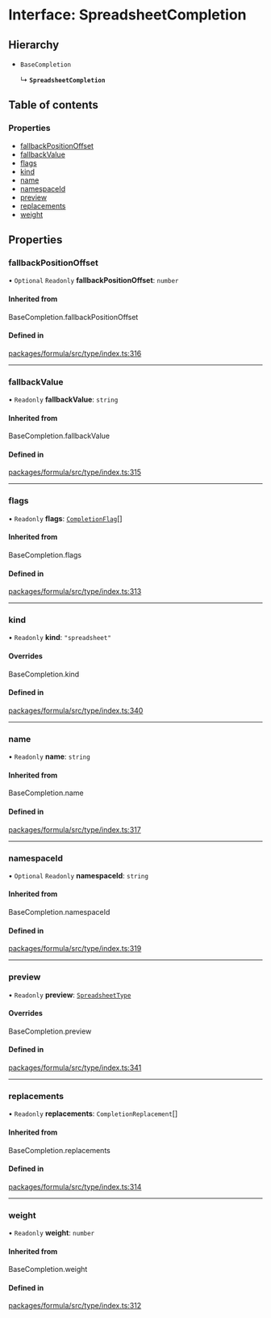 # Interface: SpreadsheetCompletion

## Hierarchy

- `BaseCompletion`

  ↳ **`SpreadsheetCompletion`**

## Table of contents

### Properties

- [fallbackPositionOffset](SpreadsheetCompletion.md#fallbackpositionoffset)
- [fallbackValue](SpreadsheetCompletion.md#fallbackvalue)
- [flags](SpreadsheetCompletion.md#flags)
- [kind](SpreadsheetCompletion.md#kind)
- [name](SpreadsheetCompletion.md#name)
- [namespaceId](SpreadsheetCompletion.md#namespaceid)
- [preview](SpreadsheetCompletion.md#preview)
- [replacements](SpreadsheetCompletion.md#replacements)
- [weight](SpreadsheetCompletion.md#weight)

## Properties

### <a id="fallbackpositionoffset" name="fallbackpositionoffset"></a> fallbackPositionOffset

• `Optional` `Readonly` **fallbackPositionOffset**: `number`

#### Inherited from

BaseCompletion.fallbackPositionOffset

#### Defined in

[packages/formula/src/type/index.ts:316](https://github.com/mashcard/mashcard/blob/main/packages/formula/src/type/index.ts#L316)

___

### <a id="fallbackvalue" name="fallbackvalue"></a> fallbackValue

• `Readonly` **fallbackValue**: `string`

#### Inherited from

BaseCompletion.fallbackValue

#### Defined in

[packages/formula/src/type/index.ts:315](https://github.com/mashcard/mashcard/blob/main/packages/formula/src/type/index.ts#L315)

___

### <a id="flags" name="flags"></a> flags

• `Readonly` **flags**: [`CompletionFlag`](../README.md#completionflag)[]

#### Inherited from

BaseCompletion.flags

#### Defined in

[packages/formula/src/type/index.ts:313](https://github.com/mashcard/mashcard/blob/main/packages/formula/src/type/index.ts#L313)

___

### <a id="kind" name="kind"></a> kind

• `Readonly` **kind**: ``"spreadsheet"``

#### Overrides

BaseCompletion.kind

#### Defined in

[packages/formula/src/type/index.ts:340](https://github.com/mashcard/mashcard/blob/main/packages/formula/src/type/index.ts#L340)

___

### <a id="name" name="name"></a> name

• `Readonly` **name**: `string`

#### Inherited from

BaseCompletion.name

#### Defined in

[packages/formula/src/type/index.ts:317](https://github.com/mashcard/mashcard/blob/main/packages/formula/src/type/index.ts#L317)

___

### <a id="namespaceid" name="namespaceid"></a> namespaceId

• `Optional` `Readonly` **namespaceId**: `string`

#### Inherited from

BaseCompletion.namespaceId

#### Defined in

[packages/formula/src/type/index.ts:319](https://github.com/mashcard/mashcard/blob/main/packages/formula/src/type/index.ts#L319)

___

### <a id="preview" name="preview"></a> preview

• `Readonly` **preview**: [`SpreadsheetType`](SpreadsheetType.md)

#### Overrides

BaseCompletion.preview

#### Defined in

[packages/formula/src/type/index.ts:341](https://github.com/mashcard/mashcard/blob/main/packages/formula/src/type/index.ts#L341)

___

### <a id="replacements" name="replacements"></a> replacements

• `Readonly` **replacements**: `CompletionReplacement`[]

#### Inherited from

BaseCompletion.replacements

#### Defined in

[packages/formula/src/type/index.ts:314](https://github.com/mashcard/mashcard/blob/main/packages/formula/src/type/index.ts#L314)

___

### <a id="weight" name="weight"></a> weight

• `Readonly` **weight**: `number`

#### Inherited from

BaseCompletion.weight

#### Defined in

[packages/formula/src/type/index.ts:312](https://github.com/mashcard/mashcard/blob/main/packages/formula/src/type/index.ts#L312)
